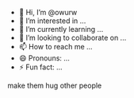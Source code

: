 - 👋 Hi, I’m @owurw
- 👀 I’m interested in ...
- 🌱 I’m currently learning ...
- 💞️ I’m looking to collaborate on ...
- 📫 How to reach me ...
- 😄 Pronouns: ...
- ⚡ Fun fact: ...

<!---
owurw/owurw is a ✨ special ✨ repository because its `README.md` (this file) appears on your GitHub profile.
You can click the Preview link to take a look at your changes.
--->

make them hug other people 
